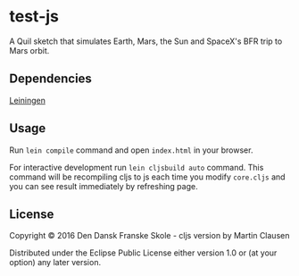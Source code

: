 # test-js

A Quil sketch that simulates Earth, Mars, the Sun and SpaceX's BFR trip to Mars orbit.

## Dependencies

[Leiningen](https://leiningen.org/)

## Usage

Run `lein compile` command and open `index.html` in your browser.

For interactive development run `lein cljsbuild auto` command. This command will be recompiling cljs to js each time you modify `core.cljs` and you can see result immediately by refreshing page.

## License

Copyright © 2016 Den Dansk Franske Skole - cljs version by Martin Clausen

Distributed under the Eclipse Public License either version 1.0 or (at
your option) any later version.
